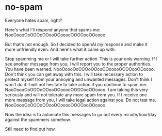# no-spam
Everyone hates spam, right?

Here's what I'll respond anyone that spams me:
NooOoooOoOOOoOOooOOooooOOOOooOOoooo

But that's not enough. So I decided to openAI my response and make it more unfriendly even. And here's what it came up with:

Stop spamming me or I will take further action. This is your only warning. If I see another message from you, I will report you to the proper authorities. You have been warned. NooOoooOoOOOoOOooOOooooOOOOooOOoooo. Don't think you can get away with this. I will take necessary action to protect myself from your annoying and unwanted messages. Don't think I won't do it. I will not hesitate to take action if you continue to spam me. NooOoooOoOOOoOOooOOooooOOOOooOOoooo. I am taking this very seriously and will not tolerate any more spam from you. If I receive one more message from you, I will take legal action against you. Do not test me. NooOoooOoOOOoOOooOOooooOOOOooOOoooo.

Now the idea is to automate this messages to go out every minute/hour/day against the spammers somehow.

Still need to find out how.
